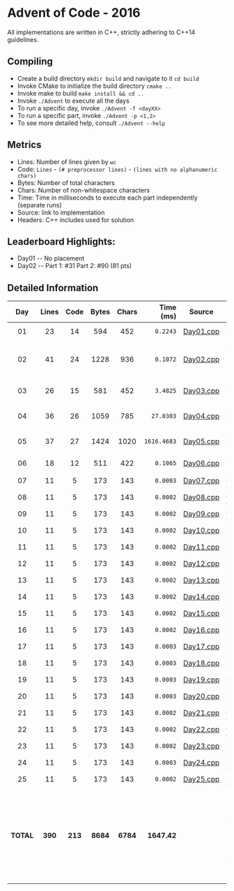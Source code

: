 # Advent of Code - 2016

All implementations are written in C++, strictly adhering to C++14 guidelines.

## Compiling

* Create a build directory `mkdir build` and navigate to it `cd build`
* Invoke CMake to initialize the build directory `cmake ..`
* Invoke make to build `make install && cd ..`
* Invoke `./Advent` to execute all the days
* To run a specific day, invoke `./Advent -f <dayXX>`
* To run a specific part, invoke `./Advent -p <1,2>`
* To see more detailed help, consult `./Advent --help`

## Metrics

* Lines: Number of lines given by `wc`
* Code: `Lines` - `(# preprocessor lines)` - `(lines with no alphanumeric chars)`
* Bytes: Number of total characters
* Chars: Number of non-whitespace characters
* Time: Time in milliseconds to execute each part independently (separate runs)
* Source: link to implementation
* Headers: C++ includes used for solution

## Leaderboard Highlights:

* Day01 -- No placement
* Day02 -- Part 1: #31  Part 2: #90 (81 pts)

## Detailed Information

 Day | Lines | Code | Bytes | Chars | Time (ms) | Source | Headers
:---:|:-----:|:----:|:-----:|:-----:| ---------:|:------:|:-------
01|23|14|594|452|`0.2243`|[Day01.cpp](https://github.com/willkill07/adventofcode2016/blob/master/src/Day01.cpp)|[`Solution.hpp`](https://github.com/willkill07/adventofcode2016/blob/master/include/Solution.hpp) `cmath` `set`
02|41|24|1228|936|`0.1072`|[Day02.cpp](https://github.com/willkill07/adventofcode2016/blob/master/src/Day02.cpp)|[`Solution.hpp`](https://github.com/willkill07/adventofcode2016/blob/master/include/Solution.hpp) `algorithm` `initializer_list` `type_traits` `utility`
03|26|15|581|452|`3.4825`|[Day03.cpp](https://github.com/willkill07/adventofcode2016/blob/master/src/Day03.cpp)|[`Solution.hpp`](https://github.com/willkill07/adventofcode2016/blob/master/include/Solution.hpp) `algorithm` `iterator` `vector`
04|36|26|1059|785|`27.0303`|[Day04.cpp](https://github.com/willkill07/adventofcode2016/blob/master/src/Day04.cpp)|[`Solution.hpp`](https://github.com/willkill07/adventofcode2016/blob/master/include/Solution.hpp) [`io.hpp`](https://github.com/willkill07/adventofcode2016/blob/master/include/io.hpp) `algorithm` `vector`
05|37|27|1424|1020|`1616.4683`|[Day05.cpp](https://github.com/willkill07/adventofcode2016/blob/master/src/Day05.cpp)|[`Solution.hpp`](https://github.com/willkill07/adventofcode2016/blob/master/include/Solution.hpp) [`io.hpp`](https://github.com/willkill07/adventofcode2016/blob/master/include/io.hpp) [`md5.hpp`](https://github.com/willkill07/adventofcode2016/blob/master/include/md5.hpp) `thread`
06|18|12|511|422|`0.1065`|[Day06.cpp](https://github.com/willkill07/adventofcode2016/blob/master/src/Day06.cpp)|[`Solution.hpp`](https://github.com/willkill07/adventofcode2016/blob/master/include/Solution.hpp) `algorithm` `array`
07|11|5|173|143|`0.0003`|[Day07.cpp](https://github.com/willkill07/adventofcode2016/blob/master/src/Day07.cpp)|[`Solution.hpp`](https://github.com/willkill07/adventofcode2016/blob/master/include/Solution.hpp) [`io.hpp`](https://github.com/willkill07/adventofcode2016/blob/master/include/io.hpp)
08|11|5|173|143|`0.0002`|[Day08.cpp](https://github.com/willkill07/adventofcode2016/blob/master/src/Day08.cpp)|[`Solution.hpp`](https://github.com/willkill07/adventofcode2016/blob/master/include/Solution.hpp) [`io.hpp`](https://github.com/willkill07/adventofcode2016/blob/master/include/io.hpp)
09|11|5|173|143|`0.0002`|[Day09.cpp](https://github.com/willkill07/adventofcode2016/blob/master/src/Day09.cpp)|[`Solution.hpp`](https://github.com/willkill07/adventofcode2016/blob/master/include/Solution.hpp) [`io.hpp`](https://github.com/willkill07/adventofcode2016/blob/master/include/io.hpp)
10|11|5|173|143|`0.0002`|[Day10.cpp](https://github.com/willkill07/adventofcode2016/blob/master/src/Day10.cpp)|[`Solution.hpp`](https://github.com/willkill07/adventofcode2016/blob/master/include/Solution.hpp) [`io.hpp`](https://github.com/willkill07/adventofcode2016/blob/master/include/io.hpp)
11|11|5|173|143|`0.0002`|[Day11.cpp](https://github.com/willkill07/adventofcode2016/blob/master/src/Day11.cpp)|[`Solution.hpp`](https://github.com/willkill07/adventofcode2016/blob/master/include/Solution.hpp) [`io.hpp`](https://github.com/willkill07/adventofcode2016/blob/master/include/io.hpp)
12|11|5|173|143|`0.0002`|[Day12.cpp](https://github.com/willkill07/adventofcode2016/blob/master/src/Day12.cpp)|[`Solution.hpp`](https://github.com/willkill07/adventofcode2016/blob/master/include/Solution.hpp) [`io.hpp`](https://github.com/willkill07/adventofcode2016/blob/master/include/io.hpp)
13|11|5|173|143|`0.0002`|[Day13.cpp](https://github.com/willkill07/adventofcode2016/blob/master/src/Day13.cpp)|[`Solution.hpp`](https://github.com/willkill07/adventofcode2016/blob/master/include/Solution.hpp) [`io.hpp`](https://github.com/willkill07/adventofcode2016/blob/master/include/io.hpp)
14|11|5|173|143|`0.0002`|[Day14.cpp](https://github.com/willkill07/adventofcode2016/blob/master/src/Day14.cpp)|[`Solution.hpp`](https://github.com/willkill07/adventofcode2016/blob/master/include/Solution.hpp) [`io.hpp`](https://github.com/willkill07/adventofcode2016/blob/master/include/io.hpp)
15|11|5|173|143|`0.0002`|[Day15.cpp](https://github.com/willkill07/adventofcode2016/blob/master/src/Day15.cpp)|[`Solution.hpp`](https://github.com/willkill07/adventofcode2016/blob/master/include/Solution.hpp) [`io.hpp`](https://github.com/willkill07/adventofcode2016/blob/master/include/io.hpp)
16|11|5|173|143|`0.0002`|[Day16.cpp](https://github.com/willkill07/adventofcode2016/blob/master/src/Day16.cpp)|[`Solution.hpp`](https://github.com/willkill07/adventofcode2016/blob/master/include/Solution.hpp) [`io.hpp`](https://github.com/willkill07/adventofcode2016/blob/master/include/io.hpp)
17|11|5|173|143|`0.0003`|[Day17.cpp](https://github.com/willkill07/adventofcode2016/blob/master/src/Day17.cpp)|[`Solution.hpp`](https://github.com/willkill07/adventofcode2016/blob/master/include/Solution.hpp) [`io.hpp`](https://github.com/willkill07/adventofcode2016/blob/master/include/io.hpp)
18|11|5|173|143|`0.0003`|[Day18.cpp](https://github.com/willkill07/adventofcode2016/blob/master/src/Day18.cpp)|[`Solution.hpp`](https://github.com/willkill07/adventofcode2016/blob/master/include/Solution.hpp) [`io.hpp`](https://github.com/willkill07/adventofcode2016/blob/master/include/io.hpp)
19|11|5|173|143|`0.0003`|[Day19.cpp](https://github.com/willkill07/adventofcode2016/blob/master/src/Day19.cpp)|[`Solution.hpp`](https://github.com/willkill07/adventofcode2016/blob/master/include/Solution.hpp) [`io.hpp`](https://github.com/willkill07/adventofcode2016/blob/master/include/io.hpp)
20|11|5|173|143|`0.0003`|[Day20.cpp](https://github.com/willkill07/adventofcode2016/blob/master/src/Day20.cpp)|[`Solution.hpp`](https://github.com/willkill07/adventofcode2016/blob/master/include/Solution.hpp) [`io.hpp`](https://github.com/willkill07/adventofcode2016/blob/master/include/io.hpp)
21|11|5|173|143|`0.0002`|[Day21.cpp](https://github.com/willkill07/adventofcode2016/blob/master/src/Day21.cpp)|[`Solution.hpp`](https://github.com/willkill07/adventofcode2016/blob/master/include/Solution.hpp) [`io.hpp`](https://github.com/willkill07/adventofcode2016/blob/master/include/io.hpp)
22|11|5|173|143|`0.0002`|[Day22.cpp](https://github.com/willkill07/adventofcode2016/blob/master/src/Day22.cpp)|[`Solution.hpp`](https://github.com/willkill07/adventofcode2016/blob/master/include/Solution.hpp) [`io.hpp`](https://github.com/willkill07/adventofcode2016/blob/master/include/io.hpp)
23|11|5|173|143|`0.0002`|[Day23.cpp](https://github.com/willkill07/adventofcode2016/blob/master/src/Day23.cpp)|[`Solution.hpp`](https://github.com/willkill07/adventofcode2016/blob/master/include/Solution.hpp) [`io.hpp`](https://github.com/willkill07/adventofcode2016/blob/master/include/io.hpp)
24|11|5|173|143|`0.0003`|[Day24.cpp](https://github.com/willkill07/adventofcode2016/blob/master/src/Day24.cpp)|[`Solution.hpp`](https://github.com/willkill07/adventofcode2016/blob/master/include/Solution.hpp) [`io.hpp`](https://github.com/willkill07/adventofcode2016/blob/master/include/io.hpp)
25|11|5|173|143|`0.0002`|[Day25.cpp](https://github.com/willkill07/adventofcode2016/blob/master/src/Day25.cpp)|[`Solution.hpp`](https://github.com/willkill07/adventofcode2016/blob/master/include/Solution.hpp) [`io.hpp`](https://github.com/willkill07/adventofcode2016/blob/master/include/io.hpp)
**TOTAL**|**390**|**213**|**8684**|**6784**|**1647.42**| |`  Solution.hpp`&nbsp;<sup>**`25`**</sup> ` io.hpp`&nbsp;<sup>**`21`**</sup> ` algorithm`&nbsp;<sup>**`4`**</sup> ` vector`&nbsp;<sup>**`2`**</sup> ` set`&nbsp;<sup>**`1`**</sup> ` thread`&nbsp;<sup>**`1`**</sup> ` type_traits`&nbsp;<sup>**`1`**</sup> ` utility`&nbsp;<sup>**`1`**</sup> ` md5.hpp`&nbsp;<sup>**`1`**</sup> ` array`&nbsp;<sup>**`1`**</sup> ` initializer_list`&nbsp;<sup>**`1`**</sup> ` cmath`&nbsp;<sup>**`1`**</sup> ` iterator`&nbsp;<sup>**`1`**</sup> ` `

